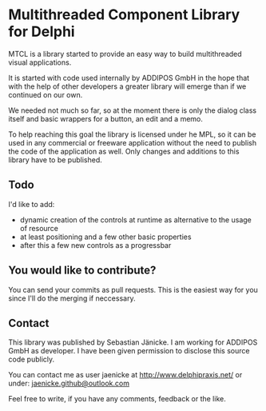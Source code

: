 Multithreaded Component Library for Delphi
==========================================

MTCL is a library started to provide an easy way to build multithreaded visual applications.

It is started with code used internally by ADDIPOS GmbH in the hope that with the help of
other developers a greater library will emerge than if we continued on our own.

We needed not much so far, so at the moment there is only the dialog class itself and 
basic wrappers for a button, an edit and a memo.

To help reaching this goal the library is licensed under he MPL, so it can be used in any
commercial or freeware application without the need to publish the code of the application 
as well. Only changes and additions to this library have to be published.

Todo
----
I'd like to add:
- dynamic creation of the controls at runtime as alternative to the usage of resource
- at least positioning and a few other basic properties
- after this a few new controls as a progressbar

You would like to contribute?
-----------------------------
You can send your commits as pull requests. This is the easiest way for you since I'll do
the merging if neccessary.

Contact
-------
This library was published by Sebastian Jänicke. I am working for ADDIPOS GmbH as developer.
I have been given permission to disclose this source code publicly.

You can contact me as user jaenicke at http://www.delphipraxis.net/ or under:
jaenicke.github@outlook.com

Feel free to write, if you have any comments, feedback or the like.